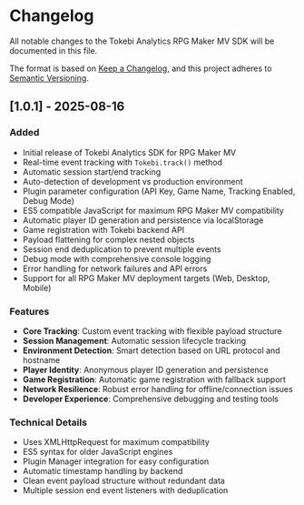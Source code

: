 # Changelog

All notable changes to the Tokebi Analytics RPG Maker MV SDK will be documented in this file.

The format is based on [Keep a Changelog](https://keepachangelog.com/en/1.0.0/),
and this project adheres to [Semantic Versioning](https://semver.org/spec/v2.0.0.html).

## [1.0.1] - 2025-08-16

### Added
- Initial release of Tokebi Analytics SDK for RPG Maker MV
- Real-time event tracking with `Tokebi.track()` method
- Automatic session start/end tracking
- Auto-detection of development vs production environment
- Plugin parameter configuration (API Key, Game Name, Tracking Enabled, Debug Mode)
- ES5 compatible JavaScript for maximum RPG Maker MV compatibility
- Automatic player ID generation and persistence via localStorage
- Game registration with Tokebi backend API
- Payload flattening for complex nested objects
- Session end deduplication to prevent multiple events
- Debug mode with comprehensive console logging
- Error handling for network failures and API errors
- Support for all RPG Maker MV deployment targets (Web, Desktop, Mobile)

### Features
- **Core Tracking**: Custom event tracking with flexible payload structure
- **Session Management**: Automatic session lifecycle tracking
- **Environment Detection**: Smart detection based on URL protocol and hostname
- **Player Identity**: Anonymous player ID generation and persistence
- **Game Registration**: Automatic game registration with fallback support
- **Network Resilience**: Robust error handling for offline/connection issues
- **Developer Experience**: Comprehensive debugging and testing tools

### Technical Details
- Uses XMLHttpRequest for maximum compatibility
- ES5 syntax for older JavaScript engines
- Plugin Manager integration for easy configuration
- Automatic timestamp handling by backend
- Clean event payload structure without redundant data
- Multiple session end event listeners with deduplication
